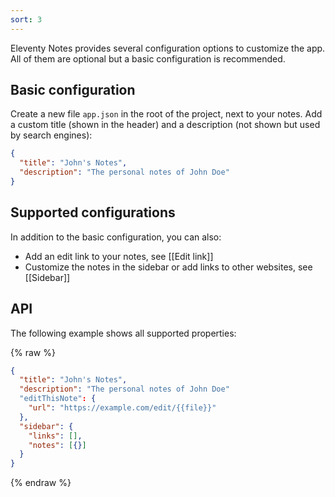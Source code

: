 ```yaml
---
sort: 3
---
```


Eleventy Notes provides several configuration options to customize the app. All of them are optional but a basic configuration is recommended.

## Basic configuration

Create a new file `app.json` in the root of the project, next to your notes. Add a custom title (shown in the header) and a description (not shown but used by search engines):

```json
{
  "title": "John's Notes",
  "description": "The personal notes of John Doe"
}
```

## Supported configurations

In addition to the basic configuration, you can also:

- Add an edit link to your notes, see [[Edit link]]
- Customize the notes in the sidebar or add links to other websites, see [[Sidebar]]

## API

The following example shows all supported properties:

{% raw %}

```json
{
  "title": "John's Notes",
  "description": "The personal notes of John Doe"
  "editThisNote": {
    "url": "https://example.com/edit/{{file}}"
  },
  "sidebar": {
    "links": [],
    "notes": [{}]
  }
}
```

{% endraw %}
